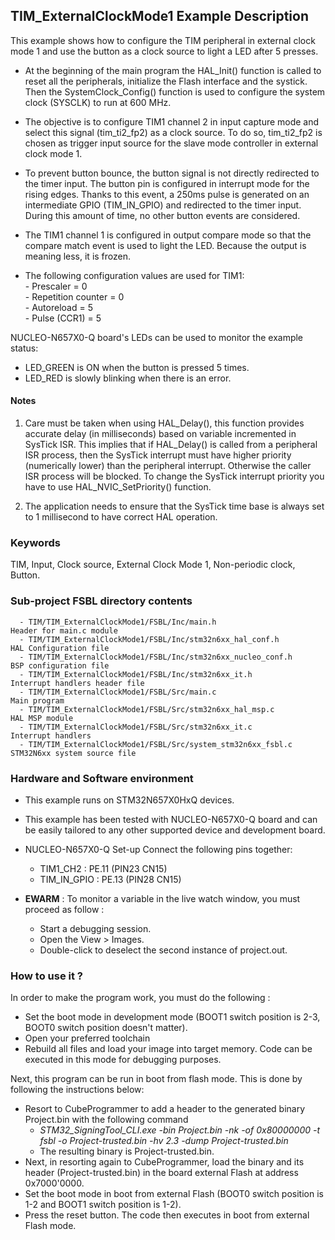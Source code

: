 ## <b>TIM_ExternalClockMode1 Example Description</b>

This example shows how to configure the TIM peripheral in external clock mode 1 and use the button as a clock source to light a LED after 5 presses.

- At the beginning of the main program the HAL_Init() function is called to reset all the peripherals,
initialize the Flash interface and the systick. Then the SystemClock_Config() function is used to configure the system
clock (SYSCLK) to run at 600 MHz.

- The objective is to configure TIM1 channel 2 in input capture mode and select this signal (tim_ti2_fp2) as a clock
source. To do so, tim_ti2_fp2 is chosen as trigger input source for the slave mode controller in external clock mode 1.

- To prevent button bounce, the button signal is not directly redirected to the timer input. The button pin is
configured in interrupt mode for the rising edges. Thanks to this event, a 250ms pulse is generated on an intermediate
GPIO (TIM_IN_GPIO) and redirected to the timer input. During this amount of time, no other button events are considered.

- The TIM1 channel 1 is configured in output compare mode so that the compare match event is used to light the LED.
Because the output is meaning less, it is frozen.

- The following configuration values are used for TIM1:  
      - Prescaler = 0  
      - Repetition counter = 0  
      - Autoreload = 5  
      - Pulse (CCR1) = 5

NUCLEO-N657X0-Q board's LEDs can be used to monitor the example status:
- LED_GREEN is ON when the button is pressed 5 times.
- LED_RED is slowly blinking when there is an error.

#### <b>Notes</b>

 1. Care must be taken when using HAL_Delay(), this function provides accurate delay (in milliseconds)
    based on variable incremented in SysTick ISR. This implies that if HAL_Delay() is called from
    a peripheral ISR process, then the SysTick interrupt must have higher priority (numerically lower)
    than the peripheral interrupt. Otherwise the caller ISR process will be blocked.
    To change the SysTick interrupt priority you have to use HAL_NVIC_SetPriority() function.

 2. The application needs to ensure that the SysTick time base is always set to 1 millisecond
    to have correct HAL operation.

### <b>Keywords</b>

TIM, Input, Clock source, External Clock Mode 1, Non-periodic clock, Button.

### <b>Sub-project FSBL directory contents</b>

      - TIM/TIM_ExternalClockMode1/FSBL/Inc/main.h                       Header for main.c module
      - TIM/TIM_ExternalClockMode1/FSBL/Inc/stm32n6xx_hal_conf.h         HAL Configuration file
      - TIM/TIM_ExternalClockMode1/FSBL/Inc/stm32n6xx_nucleo_conf.h      BSP configuration file
      - TIM/TIM_ExternalClockMode1/FSBL/Inc/stm32n6xx_it.h               Interrupt handlers header file
      - TIM/TIM_ExternalClockMode1/FSBL/Src/main.c                       Main program
      - TIM/TIM_ExternalClockMode1/FSBL/Src/stm32n6xx_hal_msp.c          HAL MSP module
      - TIM/TIM_ExternalClockMode1/FSBL/Src/stm32n6xx_it.c               Interrupt handlers
      - TIM/TIM_ExternalClockMode1/FSBL/Src/system_stm32n6xx_fsbl.c      STM32N6xx system source file

### <b>Hardware and Software environment</b>

  - This example runs on STM32N657X0HxQ devices.

  - This example has been tested with NUCLEO-N657X0-Q board and can be
    easily tailored to any other supported device and development board.

  - NUCLEO-N657X0-Q Set-up
    Connect the following pins together:
    - TIM1_CH2    : PE.11 (PIN23 CN15)
    - TIM_IN_GPIO : PE.13 (PIN28 CN15)

  - **EWARM** : To monitor a variable in the live watch window, you must proceed as follow :
    - Start a debugging session.
    - Open the View > Images.
    - Double-click to deselect the second instance of project.out. 

### <b>How to use it ?</b>

In order to make the program work, you must do the following :

 - Set the boot mode in development mode (BOOT1 switch position is 2-3, BOOT0 switch position doesn't matter).
 - Open your preferred toolchain
 - Rebuild all files and load your image into target memory. Code can be executed in this mode for debugging purposes.

 Next, this program can be run in boot from flash mode. This is done by following the instructions below:

 - Resort to CubeProgrammer to add a header to the generated binary Project.bin with the following command
   - *STM32_SigningTool_CLI.exe -bin Project.bin -nk -of 0x80000000 -t fsbl -o Project-trusted.bin -hv 2.3 -dump Project-trusted.bin*
   - The resulting binary is Project-trusted.bin.
 - Next, in resorting again to CubeProgrammer, load the binary and its header (Project-trusted.bin) in the board external Flash at address 0x7000'0000.
 - Set the boot mode in boot from external Flash (BOOT0 switch position is 1-2 and BOOT1 switch position is 1-2).
 - Press the reset button. The code then executes in boot from external Flash mode.
